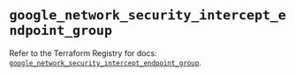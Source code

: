 # `google_network_security_intercept_endpoint_group`

Refer to the Terraform Registry for docs: [`google_network_security_intercept_endpoint_group`](https://registry.terraform.io/providers/hashicorp/google/6.45.0/docs/resources/network_security_intercept_endpoint_group).
